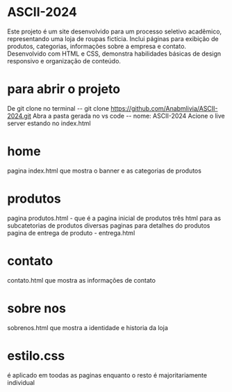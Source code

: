 # ASCII-2024
Este projeto é um site desenvolvido para um processo seletivo acadêmico, representando uma loja de roupas fictícia. Inclui páginas para exibição de produtos, categorias, informações sobre a empresa e contato. Desenvolvido com HTML e CSS, demonstra habilidades básicas de design responsivo e organização de conteúdo.

# para abrir o projeto 
De git clone no terminal -- git clone https://github.com/Anabmlivia/ASCII-2024.git
Abra a pasta gerada no vs code -- nome: ASCII-2024
Acione o live server estando no index.html

# home
  pagina index.html que mostra o banner e as categorias de produtos
# produtos 
  pagina produtos.html - que é a pagina inicial de produtos
  três html para as subcatetorias de produtos
  diversas paginas para detalhes do produtos
  pagina de entrega de produto - entrega.html

# contato 
  contato.html que mostra as informações de contato 
# sobre nos
  sobrenos.html que mostra a identidade e historia da loja
# estilo.css 
  é aplicado em toodas as paginas enquanto o resto é majoritariamente individual

